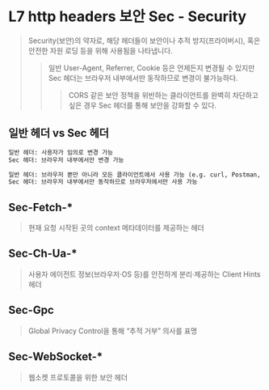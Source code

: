 # L7 http headers 보안 Sec - Security

> Security(보안)의 약자로, 해당 헤더들이 보안이나 추적 방지(프라이버시), 혹은 안전한 자원 로딩 등을 위해 사용됨을 나타냅니다.
>
> > 일반 User-Agent, Referrer, Cookie 등은 언제든지 변경될 수 있지만 Sec 헤더는 브라우저 내부에서만 동작하므로 변경이 불가능하다.
> >
> > > CORS 같은 보안 정책을 위반하는 클라이언트를 완벽히 차단하고 싶은 경우 Sec 헤더를 통해 보안을 강화할 수 있다.

## 일반 헤더 vs Sec 헤더

```txt
일반 헤더: 사용자가 임의로 변경 가능
Sec 헤더: 브라우저 내부에서만 변경 가능

일반 헤더: 브라우저 뿐만 아니라 모든 클라이언트에서 사용 가능 (e.g. curl, Postman, bot, etc)
Sec 헤더: 브라우저 내부에서만 동작하므로 브라우저에서만 사용 가능
```

## Sec-Fetch-\*

> 현재 요청 시작된 곳의 context 메타데이터를 제공하는 헤더

## Sec-Ch-Ua-\*

> 사용자 에이전트 정보(브라우저·OS 등)를 안전하게 분리·제공하는 Client Hints 헤더

## Sec-Gpc

> Global Privacy Control을 통해 “추적 거부” 의사를 표명

## Sec-WebSocket-\*

> 웹소켓 프로토콜을 위한 보안 헤더
